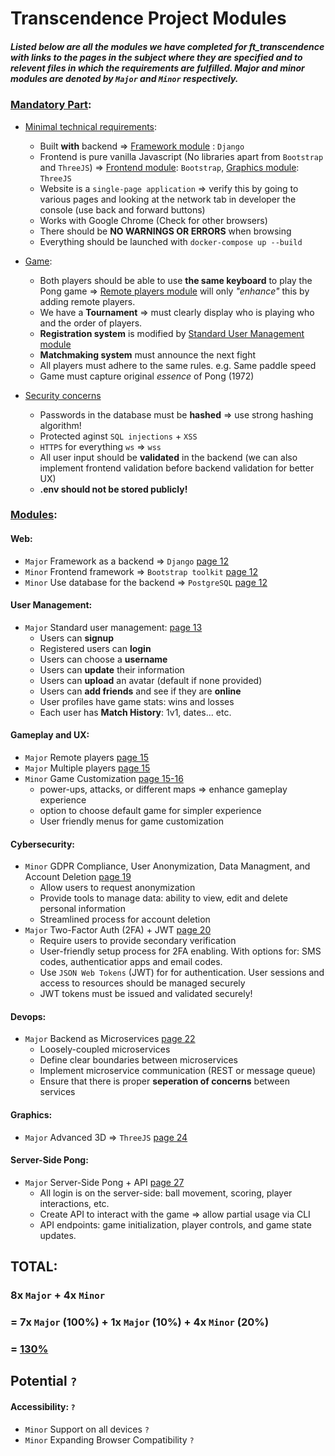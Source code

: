 # Transcendence Project Modules
##### Listed below are all the modules we have completed for ft_transcendence with links to the pages in the subject where they are specified and to relevent files in which the requirements are fulfilled. Major and minor modules are denoted by `Major` and `Minor` respectively.

### [Mandatory Part](https://cdn.intra.42.fr/pdf/pdf/118630/en.subject.pdf#page=5):
- [Minimal technical requirements](https://cdn.intra.42.fr/pdf/pdf/118630/en.subject.pdf#page=6):
  - Built **with** backend => [Framework module](https://cdn.intra.42.fr/pdf/pdf/118630/en.subject.pdf#page=12) : `Django`
  - Frontend is pure vanilla Javascript (No libraries apart from `Bootstrap` and `ThreeJS`) => [Frontend module](https://cdn.intra.42.fr/pdf/pdf/118630/en.subject.pdf#page=12): `Bootstrap`, [Graphics module](https://cdn.intra.42.fr/pdf/pdf/118630/en.subject.pdf#page=24): `ThreeJS`
  - Website is a `single-page application` => verify this by going to various pages and looking at the network tab in developer the console (use back and forward buttons)
  - Works with Google Chrome (Check for other browsers)
  - There should be **NO WARNINGS OR ERRORS** when browsing
  - Everything should be launched with `docker-compose up --build`

- [Game](https://cdn.intra.42.fr/pdf/pdf/118630/en.subject.pdf#page=7):
  - Both players should be able to use **the same keyboard** to play the Pong game => [Remote players module]() will only *"enhance"* this by adding remote players.
  - We have a **Tournament** => must clearly display who is playing who and the order of players.
  - **Registration system** is modified by [Standard User Management module]()
  - **Matchmaking system** must announce the next fight
  - All players must adhere to the same rules. e.g. Same paddle speed
  - Game must capture original *essence* of Pong (1972)
- [Security concerns](https://cdn.intra.42.fr/pdf/pdf/118630/en.subject.pdf#page=8)
  - Passwords in the database must be **hashed** => use strong hashing algorithm!
  - Protected aginst `SQL injections` + `XSS`
  - `HTTPS` for everything `ws` => `wss`
  - All user input should be **validated** in the backend (we can also implement frontend validation before backend validation for better UX)
  - **.env should not be stored publicly!**

### [Modules](https://cdn.intra.42.fr/pdf/pdf/118630/en.subject.pdf#page=9):
#### Web:
- `Major` Framework as a backend => `Django` [page 12](https://cdn.intra.42.fr/pdf/pdf/118630/en.subject.pdf#page=12)
- `Minor` Frontend framework => `Bootstrap toolkit` [page 12](https://cdn.intra.42.fr/pdf/pdf/118630/en.subject.pdf#page=12)
- `Minor` Use database for the backend => `PostgreSQL` [page 12](https://cdn.intra.42.fr/pdf/pdf/118630/en.subject.pdf#page=12)
#### User Management:
- `Major` Standard user management: [page 13](https://cdn.intra.42.fr/pdf/pdf/118630/en.subject.pdf#page=12)
  - Users can **signup**
  - Registered users can **login**
  - Users can choose a **username**
  - Users can **update** their information
  - Users can **upload** an avatar (default if none provided)
  - Users can **add friends** and see if they are **online**
  - User profiles have game stats: wins and losses
  - Each user has **Match History**: 1v1, dates... etc.
#### Gameplay and UX:
- `Major` Remote players [page 15](https://cdn.intra.42.fr/pdf/pdf/118630/en.subject.pdf#page=15)
- `Major` Multiple players [page 15](https://cdn.intra.42.fr/pdf/pdf/118630/en.subject.pdf#page=15)
- `Minor` Game Customization [page 15-16](https://cdn.intra.42.fr/pdf/pdf/118630/en.subject.pdf#page=15)
  - power-ups, attacks, or different maps => enhance gameplay experience
  - option to choose default game for simpler experience
  - User friendly menus for game customization
#### Cybersecurity:
- `Minor` GDPR Compliance, User Anonymization, Data Managment, and Account Deletion [page 19](https://cdn.intra.42.fr/pdf/pdf/118630/en.subject.pdf#page=19)
  - Allow users to request anonymization
  - Provide tools to manage data: ability to view, edit and delete personal information
  - Streamlined process for account deletion
- `Major` Two-Factor Auth (2FA) + JWT [page 20](https://cdn.intra.42.fr/pdf/pdf/118630/en.subject.pdf#page=20)
  - Require users to provide secondary verification
  - User-friendly setup process for 2FA enabling. With options for: SMS codes, authenticatior apps and email codes.
  - Use `JSON Web Tokens` (JWT) for for authentication. User sessions and access to resources should be managed securely
  - JWT tokens must be issued and validated securely!
#### Devops:
- `Major` Backend as Microservices [page 22](https://cdn.intra.42.fr/pdf/pdf/118630/en.subject.pdf#page=22)
  - Loosely-coupled microservices
  - Define clear boundaries between microservices
  - Implement microservice communication (REST or message queue)
  - Ensure that there is proper **seperation of concerns** between services
#### Graphics:
- `Major` Advanced 3D => `ThreeJS` [page 24](https://cdn.intra.42.fr/pdf/pdf/118630/en.subject.pdf#page=22)
#### Server-Side Pong:
- `Major` Server-Side Pong + API [page 27](https://cdn.intra.42.fr/pdf/pdf/118630/en.subject.pdf#page=22)
  - All login is on the server-side: ball movement, scoring, player interactions, etc.
  - Create API to interact with the game => allow partial usage via CLI
  - API endpoints: game initialization, player controls, and game state updates.
 
## TOTAL: 
### 8x `Major` + 4x `Minor` 
### = 7x `Major` (100%) + 1x `Major` (10%) + 4x `Minor` (20%) 
### = <ins>**130%**</ins>


## Potential `?`
#### Accessibility: `?`
- `Minor` Support on all devices `?`
- `Minor` Expanding Browser Compatibility `?`

